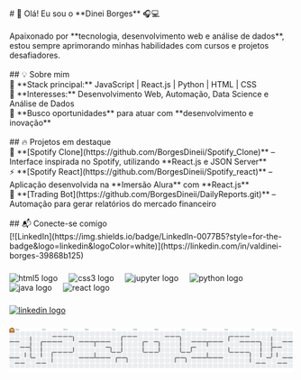 <p align="left"># 🚀 Olá! Eu sou o **Dinei Borges** 🎧💻  <br><br>Apaixonado por **tecnologia, desenvolvimento web e análise de dados**, estou sempre aprimorando minhas habilidades com cursos e projetos desafiadores.  <br><br>## 💡 Sobre mim  <br>🔹 **Stack principal:** JavaScript | React.js | Python | HTML | CSS  <br>🔹 **Interesses:** Desenvolvimento Web, Automação, Data Science e Análise de Dados  <br>🔹 **Busco oportunidades** para atuar com **desenvolvimento e inovação**  <br><br>## 🔥 Projetos em destaque  <br>🎵 **[Spotify Clone](https://github.com/BorgesDineii/Spotify_Clone)** – Interface inspirada no Spotify, utilizando **React.js e JSON Server**  <br>⚡ **[Spotify React](https://github.com/BorgesDineii/Spotify_react)** – Aplicação desenvolvida na **Imersão Alura** com **React.js**  <br>🤖 **[Trading Bot](https://github.com/BorgesDineii/DailyReports.git)** – Automação para gerar relatórios do mercado financeiro  <br><br>## 📬 Conecte-se comigo  <br>[![LinkedIn](https://img.shields.io/badge/LinkedIn-0077B5?style=for-the-badge&logo=linkedin&logoColor=white)](https://linkedin.com/in/valdinei-borges-39868b125)</p>

###

<div align="left">
  <img src="https://cdn.jsdelivr.net/gh/devicons/devicon/icons/html5/html5-original.svg" height="40" alt="html5 logo"  />
  <img width="12" />
  <img src="https://cdn.jsdelivr.net/gh/devicons/devicon/icons/css3/css3-original.svg" height="40" alt="css3 logo"  />
  <img width="12" />
  <img src="https://cdn.jsdelivr.net/gh/devicons/devicon/icons/jupyter/jupyter-original.svg" height="40" alt="jupyter logo"  />
  <img width="12" />
  <img src="https://cdn.jsdelivr.net/gh/devicons/devicon/icons/python/python-original.svg" height="40" alt="python logo"  />
  <img width="12" />
  <img src="https://cdn.jsdelivr.net/gh/devicons/devicon/icons/java/java-original.svg" height="40" alt="java logo"  />
  <img width="12" />
  <img src="https://cdn.jsdelivr.net/gh/devicons/devicon/icons/react/react-original.svg" height="40" alt="react logo"  />
</div>

###

<div align="left">
  <a href="https://linkedin.com/in/valdinei-borges-39868b125" target="_blank">
    <img src="https://raw.githubusercontent.com/maurodesouza/profile-readme-generator/master/src/assets/icons/social/linkedin/default.svg" width="52" height="40" alt="linkedin logo"  />
  </a>
</div>

###

<picture>
  <source media="(prefers-color-scheme: dark)" srcset="https://raw.githubusercontent.com/BorgesDineii/BorgesDineii/output/pacman-contribution-graph-dark.svg">
  <source media="(prefers-color-scheme: light)" srcset="https://raw.githubusercontent.com/BorgesDineii/BorgesDineii/output/pacman-contribution-graph.svg">
  <img alt="pacman contribution graph" src="https://raw.githubusercontent.com/BorgesDineii/BorgesDineii/output/pacman-contribution-graph.svg">
</picture>

###
